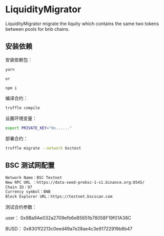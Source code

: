 # LiquidityMigrator

LiquidityMigrator migrate the liquity which contains the same two tokens between pools for bnb chains.

## 安装依赖

安装依赖包：
```sh
yarn 

or

npm i
```

编译合约：
```sh
truffle compile
```

设置环境变量：
```sh
export PRIVATE_KEY="0x......"
```

部署合约：
```sh
truffle migrate --network bsctest
```


## BSC 测试网配置

```sh
Network Name：BSC Testnet
New RPC URL ：https://data-seed-prebsc-1-s1.binance.org:8545/
Chain ID：97
Currency symbol：BNB
Block Explorer URL：https://testnet.bscscan.com
```

测试合约参数：

user： 0x9Ba9Ae032a2709efb6eB5651b78058F19f01A38C

BUSD： 0x8301f2213c0eed49a7e28ae4c3e91722919b8b47
